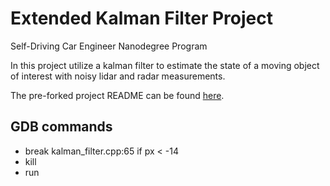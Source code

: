 # Extended Kalman Filter Project
Self-Driving Car Engineer Nanodegree Program

In this project utilize a kalman filter to estimate the state of a moving object of interest with noisy lidar and radar measurements.

The pre-forked project README can be found [here](README_ori.md).

## GDB commands

  - break kalman\_filter.cpp:65 if px < -14
  - kill
  - run
